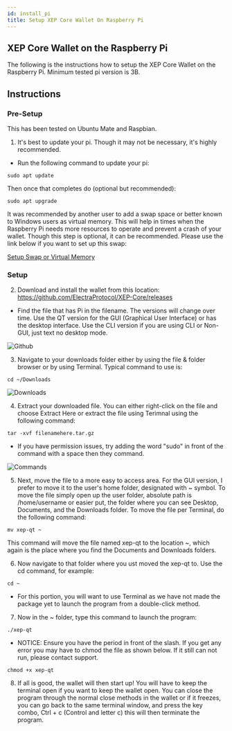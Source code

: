 ```yaml
---
id: install_pi
title: Setup XEP Core Wallet On Raspberry Pi
---
```



## **XEP Core Wallet on the Raspberry Pi**

The following is the instructions how to setup the XEP Core Wallet on the Raspberry Pi. Minimum tested pi version is 3B.

## **Instructions**

### Pre-Setup

This has been tested on Ubuntu Mate and Raspbian.

1) It's best to update your pi. Though it may not be necessary, it's highly recommended.

*   Run the following command to update your pi:
```
sudo apt update
```

Then once that completes do (optional but recommended):
```
sudo apt upgrade
```

It was recommended by another user to add a swap space or better known to Windows users as virtual memory. This will help in times when the Raspberry Pi needs more resources to operate and prevent a crash of your wallet. Though this step is optional, it can be recommended. Please use the link below if you want to set up this swap:

[Setup Swap or Virtual Memory](https://linuxize.com/post/how-to-add-swap-space-on-ubuntu-18-04/)


### Setup

2) Download and install the wallet from this location:
<https://github.com/ElectraProtocol/XEP-Core/releases>
* Find the file that has Pi in the filename. The versions will change over time. Use the QT version for the GUI (Graphical User Interface) or has the desktop interface. Use the CLI version if you are using CLI or Non-GUI, just text no desktop mode.

![Github](/img/guinogui.png)

3) Navigate to your downloads folder either by using the file & folder browser or by using Terminal.
Typical command to use is:
```
cd ~/Downloads
```

![Downloads](/img/downloads_folder.png)


4) Extract your downloaded file. You can either right-click on the file and choose Extract Here or extract the file using Terimnal using the following command:
```
tar -xvf filenamehere.tar.gz
```
* If you have permission issues, try adding the word "sudo" in front of the command with a space then they command.

![Commands](/img/commands.png)

5) Next, move the file to a more easy to access area. For the GUI version, I prefer to move it to the user's home folder, designated with ~ symbol. To move the file simply open up the user folder, absolute path is /home/username or easier put, the folder where you can see Desktop, Documents, and the Downloads folder. To move the file per Terminal, do the following command:
```
mv xep-qt ~
```
This command will move the file named xep-qt to the location ~, which again is the place where you find the Documents and Downloads folders.

6) Now navigate to that folder where you ust moved the xep-qt to. Use the cd command, for example:
```
cd ~
```
* For this portion, you will want to use Terminal as we have not made the package yet to launch the program from a double-click method.

7) Now in the ~ folder, type this command to launch the program:
```
./xep-qt
```
* NOTICE: Ensure you have the period in front of the slash. If you get any error you may have to chmod the file as shown below. If it still can not run, please contact support.
```
chmod +x xep-qt
```

8) If all is good, the wallet will then start up! You will have to keep the terminal open if you want to keep the wallet open. You can close the program through the normal close methods in the wallet or if it freezes, you can go back to the same terminal window, and press the key combo, Ctrl + c (Control and letter c) this will then terminate the program.

